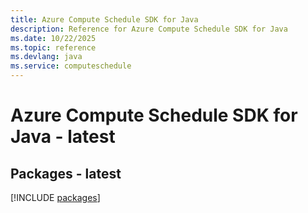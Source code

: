 ```yaml
---
title: Azure Compute Schedule SDK for Java
description: Reference for Azure Compute Schedule SDK for Java
ms.date: 10/22/2025
ms.topic: reference
ms.devlang: java
ms.service: computeschedule
---
```

# Azure Compute Schedule SDK for Java - latest
## Packages - latest
[!INCLUDE [packages](compute-schedule-index.md)]